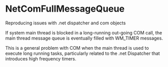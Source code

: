 # NetComFullMessageQueue
Reproducing issues with .net dispatcher and com objects

If system main thread is blocked in a long-running out-going COM call, the main thread message queue is eventually filled with WM_TIMER messages.

This is a general problem with COM when the main thread is used to execute long running tasks, particularly related to the .net Dispatcher that introduces high frequency timers.
